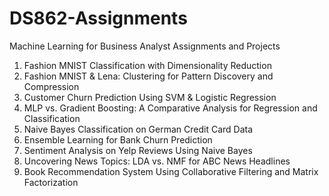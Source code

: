 # DS862-Assignments
Machine Learning for Business Analyst Assignments and Projects

1. Fashion MNIST Classification with Dimensionality Reduction
2. Fashion MNIST & Lena: Clustering for Pattern Discovery and Compression
3. Customer Churn Prediction Using SVM & Logistic Regression
4. MLP vs. Gradient Boosting: A Comparative Analysis for Regression and Classification
5. Naive Bayes Classification on German Credit Card Data
6. Ensemble Learning for Bank Churn Prediction
7. Sentiment Analysis on Yelp Reviews Using Naive Bayes
8. Uncovering News Topics: LDA vs. NMF for ABC News Headlines
9. Book Recommendation System Using Collaborative Filtering and Matrix Factorization

